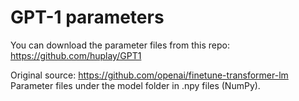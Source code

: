 # GPT-1 parameters

You can download the parameter files from this repo: https://github.com/huplay/GPT1

Original source: https://github.com/openai/finetune-transformer-lm
Parameter files under the model folder in .npy files (NumPy).

